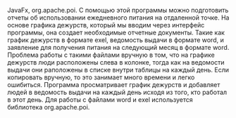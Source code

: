 JavaFx, org.apache.poi. C помощью этой программы можно подготовить отчеты об использовании ежедневного питания на отдаленной точке. На основе графика дежурств, который мы вводим через интерфейс программы, она создает необходимые отчетные документы. Такие как график дежурств в формате exel, ведомость выдачи в формате word, и заявление для получения питания на следующий месяц в формате word. Проблема работы с такими файлами вручную в том, что на графике дежурств люди расположены слева в колонке, тогда как на ведомости выдачи они раположены в списке внутри таблицы на каждый день. Если копировать вручную, то это занимает много времени и легко ошибиться. Программа просматривает график дежурств и добавляет людей в ведомость выдачи на каждый день исходя из того, кто работал в этот день. Для работы с файлами word и exel используется библиотека org.apache.poi.
